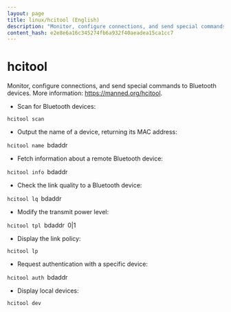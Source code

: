 ```yaml
---
layout: page
title: linux/hcitool (English)
description: "Monitor, configure connections, and send special commands to Bluetooth devices."
content_hash: e2e8e6a16c345274fb6a932f40aeadea15ca1cc7
---
```

# hcitool

Monitor, configure connections, and send special commands to Bluetooth devices.
More information: <https://manned.org/hcitool>.

- Scan for Bluetooth devices:

`hcitool scan`

- Output the name of a device, returning its MAC address:

`hcitool name `<span class="tldr-var badge badge-pill bg-dark-lm bg-white-dm text-white-lm text-dark-dm font-weight-bold">bdaddr</span>

- Fetch information about a remote Bluetooth device:

`hcitool info `<span class="tldr-var badge badge-pill bg-dark-lm bg-white-dm text-white-lm text-dark-dm font-weight-bold">bdaddr</span>

- Check the link quality to a Bluetooth device:

`hcitool lq `<span class="tldr-var badge badge-pill bg-dark-lm bg-white-dm text-white-lm text-dark-dm font-weight-bold">bdaddr</span>

- Modify the transmit power level:

`hcitool tpl `<span class="tldr-var badge badge-pill bg-dark-lm bg-white-dm text-white-lm text-dark-dm font-weight-bold">bdaddr</span>` `<span class="tldr-var badge badge-pill bg-dark-lm bg-white-dm text-white-lm text-dark-dm font-weight-bold">0|1</span>

- Display the link policy:

`hcitool lp`

- Request authentication with a specific device:

`hcitool auth `<span class="tldr-var badge badge-pill bg-dark-lm bg-white-dm text-white-lm text-dark-dm font-weight-bold">bdaddr</span>

- Display local devices:

`hcitool dev`
